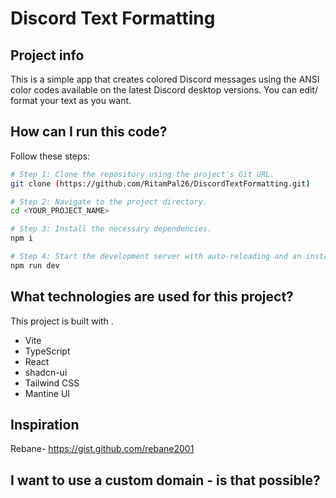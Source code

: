 # Discord Text Formatting

## Project info

This is a simple app that creates colored Discord messages using the ANSI color codes available on the latest Discord desktop versions. You can edit/ format your text as you want.

## How can I run this code?


Follow these steps:

```sh
# Step 1: Clone the repository using the project's Git URL.
git clone (https://github.com/RitamPal26/DiscordTextFormatting.git)

# Step 2: Navigate to the project directory.
cd <YOUR_PROJECT_NAME>

# Step 3: Install the necessary dependencies.
npm i

# Step 4: Start the development server with auto-reloading and an instant preview.
npm run dev
```

## What technologies are used for this project?

This project is built with .

- Vite
- TypeScript
- React
- shadcn-ui
- Tailwind CSS
- Mantine UI


## Inspiration

Rebane- https://gist.github.com/rebane2001


## I want to use a custom domain - is that possible?


